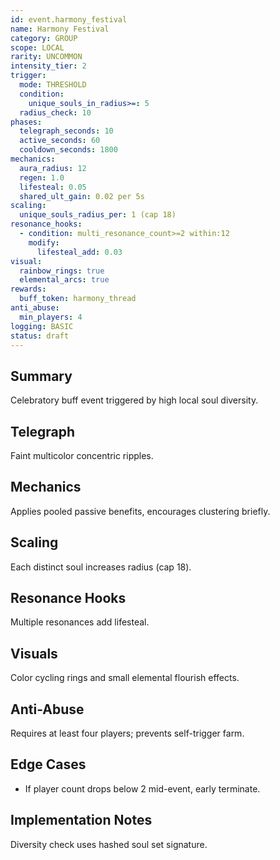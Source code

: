 ```yaml
---
id: event.harmony_festival
name: Harmony Festival
category: GROUP
scope: LOCAL
rarity: UNCOMMON
intensity_tier: 2
trigger:
  mode: THRESHOLD
  condition:
    unique_souls_in_radius>=: 5
  radius_check: 10
phases:
  telegraph_seconds: 10
  active_seconds: 60
  cooldown_seconds: 1800
mechanics:
  aura_radius: 12
  regen: 1.0
  lifesteal: 0.05
  shared_ult_gain: 0.02 per 5s
scaling:
  unique_souls_radius_per: 1 (cap 18)
resonance_hooks:
  - condition: multi_resonance_count>=2 within:12
    modify:
      lifesteal_add: 0.03
visual:
  rainbow_rings: true
  elemental_arcs: true
rewards:
  buff_token: harmony_thread
anti_abuse:
  min_players: 4
logging: BASIC
status: draft
---
```

## Summary
Celebratory buff event triggered by high local soul diversity.

## Telegraph
Faint multicolor concentric ripples.

## Mechanics
Applies pooled passive benefits, encourages clustering briefly.

## Scaling
Each distinct soul increases radius (cap 18).

## Resonance Hooks
Multiple resonances add lifesteal.

## Visuals
Color cycling rings and small elemental flourish effects.

## Anti-Abuse
Requires at least four players; prevents self-trigger farm.

## Edge Cases
* If player count drops below 2 mid-event, early terminate.

## Implementation Notes
Diversity check uses hashed soul set signature.
